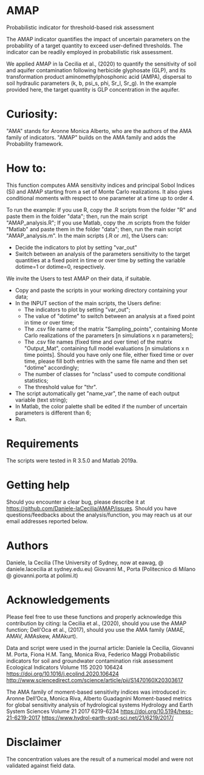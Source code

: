 # AMAP
Probabilistic indicator for threshold-based risk assessment

The AMAP indicator quantifies the impact of uncertain parameters on the probability of a target quantity to exceed user-defined thresholds. The indicator can be readily employed in probabilistic risk assessment.

We applied AMAP in la Cecilia et al., (2020) to quantify the sensitivity of soil and aquifer contamination following herbicide glyphosate (GLP), and its transformation product aminomethylphosphonic acid (AMPA), dispersal to soil hydraulic parameters (k, b, psi_s, phi, Sr_l, Sr_g).
In the example provided here, the target quantity is GLP concentration in the aquifer.

# Curiosity:
"AMA" stands for Aronne Monica Alberto, who are the authors of the AMA family of indicators.
"AMAP" builds on the AMA family and adds the Probability framework.

# How to:
This function computes AMA sensitivity indices and principal Sobol Indices (Si) and AMAP starting from a set of Monte Carlo realizations. It also gives conditional moments with respect to one parameter at a time up to order 4.

To run the example:
If you use R, copy the .R scripts from the folder "R" and paste them in the folder "data"; then, run the main script "AMAP_analysis.R";
If you use Matlab, copy the .m scripts from the folder "Matlab" and paste them in the folder "data"; then, run the main script "AMAP_analysis.m".
In the main scripts (.R or .m), the Users can:
* Decide the indicators to plot by setting "var_out"
* Switch between an analysis of the parameters sensitivity to the target quantities at a fixed point in time or over time by setting the variable dotime=1 or dotime=0, respectively.

We invite the Users to test AMAP on their data, if suitable.
* Copy and paste the scripts in your working directory containing your data;
* In the INPUT section of the main scripts, the Users define:
  * The indicators to plot by setting "var_out";
  * The value of "dotime" to switch between an analysis at a fixed point in time or over time;
  * The .csv file name of the matrix "Sampling_points", containing Monte Carlo realizations of the parameters [n simulations x n parameters];
  * The .csv file names (fixed time and over time) of the matrix "Output_Mat", containing full model evaluations [n simulations x n time points]. Should you have only one file, either fixed time or over time, please fill both entries with the same file name and then set "dotime" accordingly;
  * The number of classes for "nclass" used to compute conditional statistics;
  * The threshold value for "thr".
* The script automatically get "name_var", the name of each output variable (text string);
* In Matlab, the color palette shall be edited if the number of uncertain parameters is different than 6;
* Run.

# Requirements
The scripts were tested in R 3.5.0 and Matlab 2019a.

# Getting help
Should you encounter a clear bug, please describe it at https://github.com/Daniele-laCecilia/AMAP/issues.
Should you have questions/feedbacks about the analysis/function, you may reach us at our email addresses reported below.

# Authors
Daniele, la Cecilia (The University of Sydney, now at eawag, @ daniele.lacecilia at sydney.edu.eu)
Giovanni M., Porta (Politecnico di Milano @ giovanni.porta at polimi.it)

# Acknowledgements
Please feel free to use these functions and properly acknowledge this contribution by citing:
la Cecilia et al., (2020), should you use the AMAP function;
Dell'Oca et al., (2017), should you use the AMA family (AMAE, AMAV, AMAskew, AMAkurt).

Data and script were used in the journal article:
Daniele la Cecilia, Giovanni M. Porta, Fiona H.M. Tang, Monica Riva, Federico Maggi
Probabilistic indicators for soil and groundwater contamination risk assessment
Ecological Indicators
Volume 115
2020
106424
https://doi.org/10.1016/j.ecolind.2020.106424
http://www.sciencedirect.com/science/article/pii/S1470160X20303617

The AMA family of moment-based sensitivity indices was introduced in:
Aronne Dell’Oca, Monica Riva, Alberto Guadagnini
Moment-based metrics for global sensitivity analysis of hydrological systems
Hydrology and Earth System Sciences
Volume 21
2017
6219-6234
https://doi.org/10.5194/hess-21-6219-2017
https://www.hydrol-earth-syst-sci.net/21/6219/2017/

# Disclaimer
The concentration values are the result of a numerical model and were not validated against field data.
